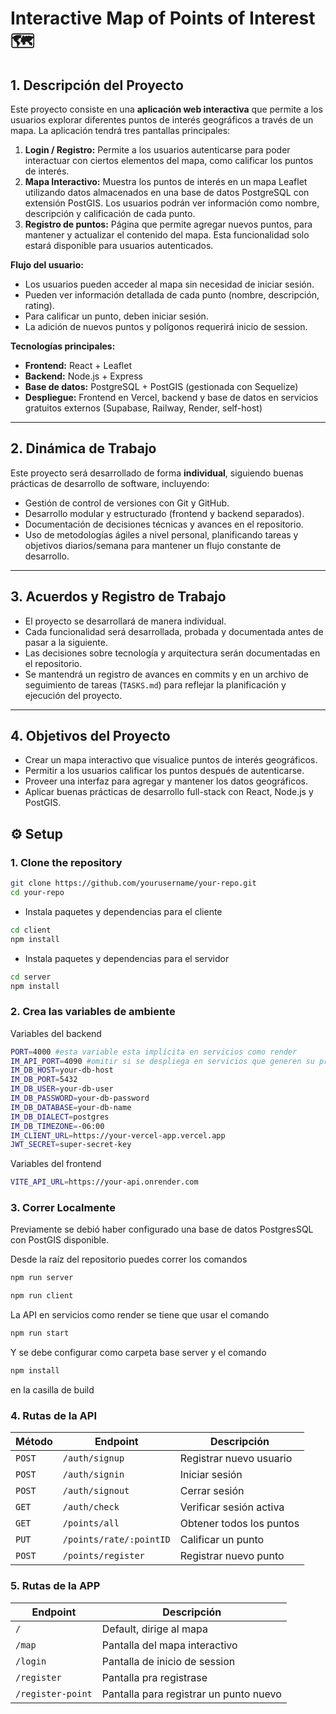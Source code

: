 # Interactive Map of Points of Interest 🗺️

## 1. Descripción del Proyecto

Este proyecto consiste en una **aplicación web interactiva** que permite a los usuarios explorar diferentes puntos de interés geográficos a través de un mapa. La aplicación tendrá tres pantallas principales:

1. **Login / Registro:** Permite a los usuarios autenticarse para poder interactuar con ciertos elementos del mapa, como calificar los puntos de interés.  
2. **Mapa Interactivo:** Muestra los puntos de interés en un mapa Leaflet utilizando datos almacenados en una base de datos PostgreSQL con extensión PostGIS. Los usuarios podrán ver información como nombre, descripción y calificación de cada punto.  
3. **Registro de puntos:** Página que permite agregar nuevos puntos, para mantener y actualizar el contenido del mapa. Esta funcionalidad solo estará disponible para usuarios autenticados.

**Flujo del usuario:**

- Los usuarios pueden acceder al mapa sin necesidad de iniciar sesión.  
- Pueden ver información detallada de cada punto (nombre, descripción, rating).  
- Para calificar un punto, deben iniciar sesión.  
- La adición de nuevos puntos y polígonos requerirá inicio de session.

**Tecnologías principales:**

- **Frontend:** React + Leaflet  
- **Backend:** Node.js + Express  
- **Base de datos:** PostgreSQL + PostGIS (gestionada con Sequelize)  
- **Despliegue:** Frontend en Vercel, backend y base de datos en servicios gratuitos externos (Supabase, Railway, Render, self-host)

---

## 2. Dinámica de Trabajo

Este proyecto será desarrollado de forma **individual**, siguiendo buenas prácticas de desarrollo de software, incluyendo:

- Gestión de control de versiones con Git y GitHub.  
- Desarrollo modular y estructurado (frontend y backend separados).  
- Documentación de decisiones técnicas y avances en el repositorio.  
- Uso de metodologías ágiles a nivel personal, planificando tareas y objetivos diarios/semana para mantener un flujo constante de desarrollo.

---

## 3. Acuerdos y Registro de Trabajo

- El proyecto se desarrollará de manera individual.  
- Cada funcionalidad será desarrollada, probada y documentada antes de pasar a la siguiente.  
- Las decisiones sobre tecnología y arquitectura serán documentadas en el repositorio.  
- Se mantendrá un registro de avances en commits y en un archivo de seguimiento de tareas (`TASKS.md`) para reflejar la planificación y ejecución del proyecto.

---

## 4. Objetivos del Proyecto

- Crear un mapa interactivo que visualice puntos de interés geográficos.  
- Permitir a los usuarios calificar los puntos después de autenticarse.  
- Proveer una interfaz para agregar y mantener los datos geográficos.  
- Aplicar buenas prácticas de desarrollo full-stack con React, Node.js y PostGIS.

## ⚙️ Setup

### 1. Clone the repository
```bash
git clone https://github.com/yourusername/your-repo.git
cd your-repo
```
- Instala paquetes y dependencias para el cliente
```bash
cd client
npm install
```
- Instala paquetes y dependencias para el servidor
```bash
cd server
npm install
```

### 2. Crea las variables de ambiente
Variables del backend
```bash
PORT=4000 #esta variable esta implícita en servicios como render
IM_API_PORT=4090 #omitir si se despliega en servicios que generen su propio puerto
IM_DB_HOST=your-db-host
IM_DB_PORT=5432
IM_DB_USER=your-db-user
IM_DB_PASSWORD=your-db-password
IM_DB_DATABASE=your-db-name
IM_DB_DIALECT=postgres
IM_DB_TIMEZONE=-06:00
IM_CLIENT_URL=https://your-vercel-app.vercel.app
JWT_SECRET=super-secret-key
```
Variables del frontend
```bash
VITE_API_URL=https://your-api.onrender.com
```
### 3. Correr Localmente
Previamente se debió haber configurado una base de datos PostgresSQL con PostGIS disponible.

Desde la raíz del repositorio puedes correr los comandos
```bash
npm run server

npm run client
```
La API en servicios como render se tiene que usar el comando
```bash
npm run start
```
Y se debe configurar como carpeta base server y el comando
```bash
npm install
```
en la casilla de build

### 4. Rutas de la API
| Método | Endpoint                | Descripción              |
| ------ | ----------------------- | ------------------------ |
| `POST` | `/auth/signup`          | Registrar nuevo usuario  |
| `POST` | `/auth/signin`          | Iniciar sesión           |
| `POST` | `/auth/signout`         | Cerrar sesión            |
| `GET`  | `/auth/check`           | Verificar sesión activa  |
| `GET`  | `/points/all`           | Obtener todos los puntos |
| `PUT`  | `/points/rate/:pointID` | Calificar un punto       |
| `POST` | `/points/register`      | Registrar nuevo punto    |

### 5. Rutas de la APP
| Endpoint          | Descripción                            |
| ------------------| -------------------------------------- |
| `/`               | Default, dirige al mapa                |
| `/map`            | Pantalla del mapa interactivo          |
| `/login`          | Pantalla de inicio de session          |
| `/register`       | Pantalla pra registrase                |
| `/register-point` | Pantalla para registrar un punto nuevo |